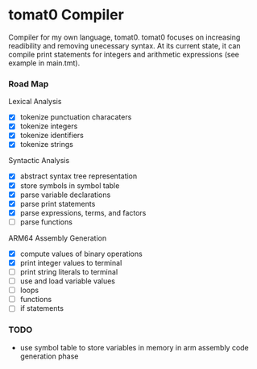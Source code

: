 # tomat0 Compiler
Compiler for my own language, tomat0. tomat0 focuses on increasing readibility and removing unecessary syntax. At its current state, it can compile print statements for integers and arithmetic expressions (see example in main.tmt). 

### Road Map
Lexical Analysis
  - [x] tokenize punctuation characaters
  - [x] tokenize integers
  - [x] tokenize identifiers
  - [x] tokenize strings
      
Syntactic Analysis
  - [x] abstract syntax tree representation
  - [x] store symbols in symbol table
  - [x] parse variable declarations
  - [x] parse print statements
  - [x] parse expressions, terms, and factors
  - [ ] parse functions

ARM64 Assembly Generation
  - [x] compute values of binary operations
  - [x] print integer values to terminal
  - [ ] print string literals to terminal
  - [ ] use and load variable values
  - [ ] loops
  - [ ] functions
  - [ ] if statements

### TODO
- use symbol table to store variables in memory in arm assembly code generation phase

